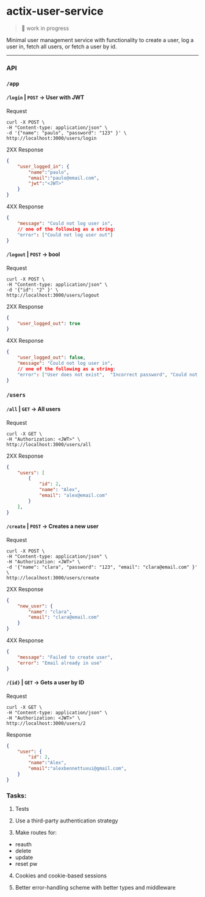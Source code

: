 # actix-user-service

> 🚧 work in progress

Minimal user management service with functionality to create a user, log a user in, fetch all users, or fetch a user by id. 

---

### API

### `/app`
#### `/login` | `POST` -> User with JWT
Request
```shell
curl -X POST \
-H "Content-type: application/json" \
-d '{"name": "paulo", "password": "123" }' \ 
http://localhost:3000/users/login
```
2XX Response 
```json
{
    "user_logged_in": {
        "name":"paulo",
        "email":"paulo@email.com",
        "jwt":"<JWT>"
    }
}
```

4XX Response 

```json
{
    "message": "Could not log user in",
    // one of the following as a string:
    "error": ["Could not log user out"] 
}
```

#### `/logout` | `POST` -> bool
Request
```shell
curl -X POST \
-H "Content-type: application/json" \
-d '{"id": "2" }' \ 
http://localhost:3000/users/logout
```
2XX Response 
```json
{
    "user_logged_out": true
}
```

4XX Response 

```json
{
    "user_logged_out": false,
    "message": "Could not log user in",
    // one of the following as a string:
    "error": ["User does not exist",  "Incorrect password", "Could not verify password"] 
}
```

### `/users`
#### `/all` | `GET` ->  All users 
Request
```shell
curl -X GET \
-H "Authorization: <JWT>" \
http://localhost:3000/users/all 
```
2XX Response 
```json
{
    "users": [
        {
            "id": 2,
            "name": "Alex",
            "email": "alex@email.com"
        }
    ],
}
```

#### `/create` | `POST` -> Creates a new user
Request
```shell
curl -X POST \
-H "Content-type: application/json" \
-H "Authorization: <JWT>" \
-d '{"name": "clara", "password": "123", "email": "clara@email.com" }' \
http://localhost:3000/users/create
```
2XX Response
```json
{
    "new_user": {
        "name": "clara",
        "email": "clara@email.com"
    }
}
```

4XX Response
```json
{
    "message": "Failed to create user",
    "error": "Email already in use"
}
``` 
#### `/{id}` | `GET` -> Gets a user by ID
Request
```shell
curl -X GET \
-H "Content-type: application/json" \
-H "Authorization: <JWT>" \
http://localhost:3000/users/2
```
Response 
```json
{
    "user": {
        "id": 2,
        "name":"Alex",
        "email":"alexbennettuxui@gmail.com",
    }
}
```

### Tasks:
1) Tests

2) Use a third-party authentication strategy

3) Make routes for:
- reauth
- delete
- update
- reset pw

4) Cookies and cookie-based sessions

5) Better error-handling scheme with better types and middleware


